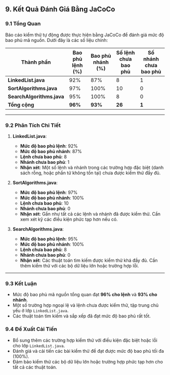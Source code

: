 ## 9. Kết Quả Đánh Giá Bằng JaCoCo

### 9.1 Tổng Quan
Báo cáo kiểm thử tự động được thực hiện bằng JaCoCo để đánh giá mức độ bao phủ mã nguồn. Dưới đây là các số liệu chính:

| Thành phần              | Bao phủ lệnh (%) | Bao phủ nhánh (%) | Số lệnh chưa bao phủ | Số nhánh chưa bao phủ |
|-------------------------|------------------|-------------------|----------------------|-----------------------|
| **LinkedList.java**     | 92%              | 87%               | 8                    | 1                     |
| **SortAlgorithms.java** | 97%              | 100%              | 10                   | 0                     |
| **SearchAlgorithms.java** | 95%            | 100%              | 8                    | 0                     |
| **Tổng cộng**           | **96%**          | **93%**           | **26**               | **1**                 |

---

### 9.2 Phân Tích Chi Tiết

1. **LinkedList.java**:
   - **Mức độ bao phủ lệnh**: 92%
   - **Mức độ bao phủ nhánh**: 87%
   - **Lệnh chưa bao phủ**: 8
   - **Nhánh chưa bao phủ**: 1
   - **Nhận xét**: Một số lệnh và nhánh trong các trường hợp đặc biệt (danh sách rỗng, hoặc phần tử không tồn tại) chưa được kiểm thử đầy đủ.

2. **SortAlgorithms.java**:
   - **Mức độ bao phủ lệnh**: 97%
   - **Mức độ bao phủ nhánh**: 100%
   - **Lệnh chưa bao phủ**: 10
   - **Nhánh chưa bao phủ**: 0
   - **Nhận xét**: Gần như tất cả các lệnh và nhánh đã được kiểm thử. Cần xem xét kỹ các điều kiện phức tạp hơn nếu có.

3. **SearchAlgorithms.java**:
   - **Mức độ bao phủ lệnh**: 95%
   - **Mức độ bao phủ nhánh**: 100%
   - **Lệnh chưa bao phủ**: 8
   - **Nhánh chưa bao phủ**: 0
   - **Nhận xét**: Các thuật toán tìm kiếm được kiểm thử khá đầy đủ. Cần thêm kiểm thử với các bộ dữ liệu lớn hoặc trường hợp lỗi.

---

### 9.3 Kết Luận

- Mức độ bao phủ mã nguồn tổng quan đạt **96% cho lệnh** và **93% cho nhánh**.
- Một số trường hợp ngoại lệ và lệnh chưa được kiểm thử, tập trung chủ yếu ở lớp `LinkedList.java`.
- Các thuật toán tìm kiếm và sắp xếp đã đạt mức độ bao phủ rất tốt.

### 9.4 Đề Xuất Cải Tiến

- Bổ sung thêm các trường hợp kiểm thử với điều kiện đặc biệt hoặc lỗi cho lớp `LinkedList.java`.
- Đánh giá và cải tiến các bài kiểm thử để đạt được mức độ bao phủ tối đa (100%).
- Đảm bảo kiểm thử các bộ dữ liệu lớn hoặc trường hợp phức tạp hơn cho tất cả các thuật toán.
